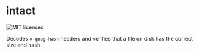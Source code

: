 # intact

![MIT licensed](https://img.shields.io/badge/license-MIT-blue.svg)

Decodes `x-goog-hash` headers and verifies that a file on disk has the
correct size and hash.
